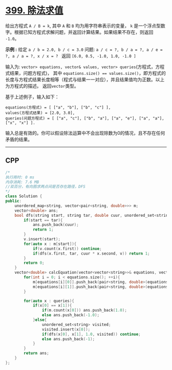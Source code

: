 # [399. 除法求值](https://leetcode-cn.com/problems/evaluate-division/)

给出方程式 `A / B = k`, 其中 `A` 和 `B` 均为用字符串表示的变量， `k` 是一个浮点型数字。根据已知方程式求解问题，并返回计算结果。如果结果不存在，则返回 `-1.0`。

**示例 :**
给定 `a / b = 2.0, b / c = 3.0`
问题: `a / c = ?, b / a = ?, a / e = ?, a / a = ?, x / x = ? `
返回 `[6.0, 0.5, -1.0, 1.0, -1.0 ]`

输入为: `vector> equations, vector& values, vector> queries`(方程式，方程式结果，问题方程式)， 其中 `equations.size() == values.size()`，即方程式的长度与方程式结果长度相等（程式与结果一一对应），并且结果值均为正数。以上为方程式的描述。 返回`vector`类型。

基于上述例子，输入如下：

```
equations(方程式) = [ ["a", "b"], ["b", "c"] ],
values(方程式结果) = [2.0, 3.0],
queries(问题方程式) = [ ["a", "c"], ["b", "a"], ["a", "e"], ["a", "a"], ["x", "x"] ]. 
```

输入总是有效的。你可以假设除法运算中不会出现除数为0的情况，且不存在任何矛盾的结果。

***

## CPP

```cpp
/*
执行用时: 0 ms
内存消耗: 7.6 MB
//双百分，有向图求两点间是否存在路径，DFS
*/
class Solution {
public:
    unordered_map<string, vector<pair<string, double>>> m;
    vector<double> ans;
    bool dfs(string start, string tar, double cuur, unordered_set<string>& v){
        if(start == tar){
            ans.push_back(cuur);
            return 1;
        }
        v.insert(start);
        for(auto x : m[start]){
            if(v.count(x.first)) continue;
            if(dfs(x.first, tar, cuur * x.second, v)) return 1;
        }
        return 0;
    }
    vector<double> calcEquation(vector<vector<string>>& equations, vector<double>& values, vector<vector<string>>& queries) {
        for(int i = 0; i < equations.size(); ++i){
            m[equations[i][0]].push_back(pair<string, double>(equations[i][1], values[i]));
            m[equations[i][1]].push_back(pair<string, double>(equations[i][0], 1/values[i]));
        }

        for(auto x : queries){
            if(x[0] == x[1]){
                if(m.count(x[0])) ans.push_back(1.0);
                else ans.push_back(-1.0);
            }else{
                unordered_set<string> visited;
                visited.insert(x[0]);
                if(dfs(x[0], x[1], 1.0, visited)) continue;
                else ans.push_back(-1);
            }
        }
        return ans;
    }
};
```

